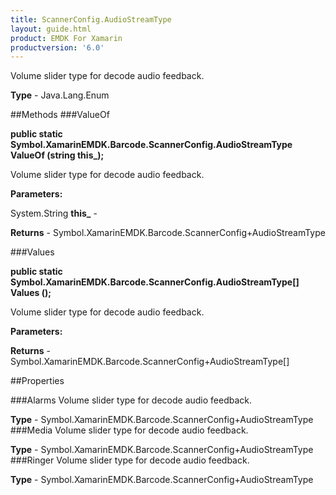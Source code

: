 ```yaml
---
title: ScannerConfig.AudioStreamType
layout: guide.html
product: EMDK For Xamarin 
productversion: '6.0' 
---
```

Volume slider type for decode audio feedback.

**Type** - Java.Lang.Enum

##Methods
###ValueOf

**public static Symbol.XamarinEMDK.Barcode.ScannerConfig.AudioStreamType ValueOf (string this_);**

Volume slider type for decode audio feedback.

**Parameters:**

System.String **this_**  - 
        

**Returns** - Symbol.XamarinEMDK.Barcode.ScannerConfig+AudioStreamType

###Values

**public static Symbol.XamarinEMDK.Barcode.ScannerConfig.AudioStreamType[] Values ();**

Volume slider type for decode audio feedback.

**Parameters:**

**Returns** - Symbol.XamarinEMDK.Barcode.ScannerConfig+AudioStreamType[]

##Properties

###Alarms
Volume slider type for decode audio feedback.

**Type** - Symbol.XamarinEMDK.Barcode.ScannerConfig+AudioStreamType
###Media
Volume slider type for decode audio feedback.

**Type** - Symbol.XamarinEMDK.Barcode.ScannerConfig+AudioStreamType
###Ringer
Volume slider type for decode audio feedback.

**Type** - Symbol.XamarinEMDK.Barcode.ScannerConfig+AudioStreamType
